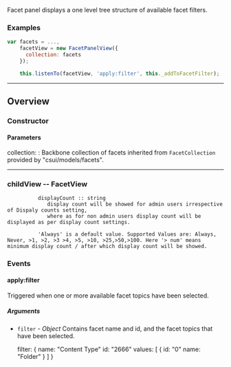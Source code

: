 
Facet panel displays a one level tree structure of available facet filters.

### Examples

```js
var facets = ...,
    facetView = new FacetPanelView({
      collection: facets
    });

    this.listenTo(facetView, 'apply:filter', this._addToFacetFilter);
```

---

## Overview

### Constructor

#### Parameters

collection:
: Backbone collection of facets inherited from `FacetCollection` provided by "csui/models/facets".

---

### childView  -- FacetView
              displayCount :: string
                 display count will be showed for admin users irrespective of Dispaly counts setting,
                 where as for non admin users display count will be displayed as per display count settings. 
              
              'Always' is a default value. Supported Values are: Always, Never, >1, >2, >3 >4, >5, >10, >25,>50,>100. Here '> num' means minimum display count / after which display count will be showed.
 
### Events

#### apply:filter

Triggered when one or more available facet topics have been selected.

##### Arguments

* `filter` - *Object* Contains facet name and id, and the facet topics that have been selected.

    filter: {
      name: "Content Type"
      id: "2666"
      values: [
        {
          id: "0"
          name: "Folder"
        }
      ]
    }
